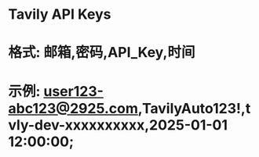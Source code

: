 # Tavily API Keys
# 格式: 邮箱,密码,API_Key,时间
# 示例: user123-abc123@2925.com,TavilyAuto123!,tvly-dev-xxxxxxxxxx,2025-01-01 12:00:00;

